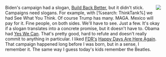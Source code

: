 <img src="http://scripting.com/images/2020/09/06/bidenHarris2020.png" border="0" align="right">Biden's campaign had a slogan, <a href="https://joebiden.com/build-back-better/">Build Back Better</a>, but it didn't stick. Campaigns need slogans. For example, with [%search: ThinkTank%] we had See What You Think. Of course Trump has many. MAGA. Mexico will pay for it. Fine people, on both sides. We'll have to see. Just a few. It's okay if a slogan translates into a concrete promise, but it doesn't have to. Obama had <a href="https://www.youtube.com/watch?v=jjXyqcx-mYY">Yes We Can</a>. That's pretty good, hard to refute and doesn't really commit to anything in particular. I liked <a href="http://content.time.com/time/specials/packages/article/0,28804,1840981_1840998_1840901,00.html">FDR's</a> <a href="https://www.youtube.com/watch?v=Zvk_uLnv4uo">Happy Days Are Here Again</a>. That campaign happened long before I was born, but in a sense, I remember it. The same way I guess today's kids remember the Beatles. 

